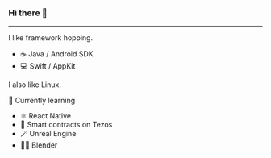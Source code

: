 ### Hi there 👋
---
I like framework hopping.
- ☕️ Java  / Android SDK
- 💻 Swift / AppKit

I also like Linux.

🌱 Currently learning
- ⚛  React Native
- 📜 Smart contracts on Tezos
- 🪄 Unreal Engine
- 👨‍🍳 Blender


<!--
**flash76/flash76** is a ✨ _special_ ✨ repository because its `README.md` (this file) appears on your GitHub profile.

Here are some ideas to get you started:

- 🔭 I’m currently working on ...
- 🌱 I’m currently learning ...
- 👯 I’m looking to collaborate on ...
- 🤔 I’m looking for help with ...
- 💬 Ask me about ...
- 📫 How to reach me: ...
- 😄 Pronouns: ...
- ⚡ Fun fact: ...
-->
